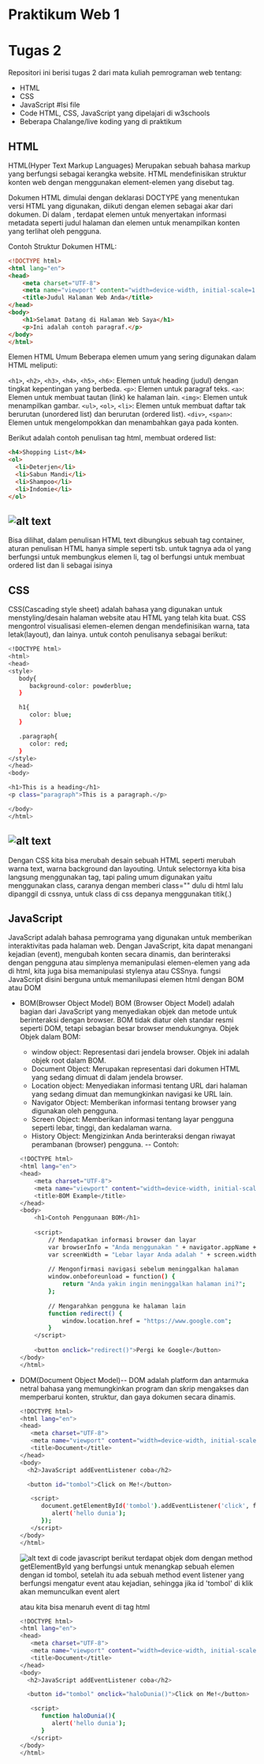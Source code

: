 
# Praktikum Web 1
# Tugas 2
Repositori ini berisi tugas 2 dari mata kuliah pemrograman web tentang:
- HTML
- CSS
- JavaScript
#Isi file
- Code HTML, CSS, JavaScript yang dipelajari di w3schools
- Beberapa Chalange/live koding yang di praktikum

## HTML
HTML(Hyper Text Markup Languages) Merupakan sebuah bahasa markup yang berfungsi sebagai kerangka website. HTML mendefinisikan struktur konten web dengan menggunakan element-elemen yang disebut tag.

Dokumen HTML dimulai dengan deklarasi DOCTYPE yang menentukan versi HTML yang digunakan, diikuti dengan elemen <html> sebagai akar dari dokumen. Di dalam <html>, terdapat elemen <head> untuk menyertakan informasi metadata seperti judul halaman dan elemen <body> untuk menampilkan konten yang terlihat oleh pengguna.

Contoh Struktur Dokumen HTML:

```html
<!DOCTYPE html>
<html lang="en">
<head>
    <meta charset="UTF-8">
    <meta name="viewport" content="width=device-width, initial-scale=1.0">
    <title>Judul Halaman Web Anda</title>
</head>
<body>
    <h1>Selamat Datang di Halaman Web Saya</h1>
    <p>Ini adalah contoh paragraf.</p>
</body>
</html>
```
Elemen HTML Umum
Beberapa elemen umum yang sering digunakan dalam HTML meliputi:

`<h1>`, `<h2>`, `<h3>`, `<h4>`, `<h5>`, `<h6>`: Elemen untuk heading (judul) dengan tingkat kepentingan yang berbeda.
`<p>`: Elemen untuk paragraf teks.
`<a>`: Elemen untuk membuat tautan (link) ke halaman lain.
`<img>`: Elemen untuk menampilkan gambar.
`<ul>`, `<ol>`, `<li>`: Elemen untuk membuat daftar tak berurutan (unordered list) dan berurutan (ordered list).
`<div>`, `<span>`: Elemen untuk mengelompokkan dan menambahkan gaya pada konten.

Berikut adalah contoh penulisan tag html, membuat ordered list:
```html
<h4>Shopping List</h4>
<ol>
  <li>Deterjen</li>
  <li>Sabun Mandi</li>
  <li>Shampoo</li>
  <li>Indomie</li>
</ol>

```
![alt text](ssan1.png)
--
Bisa dilihat, dalam penulisan HTML text dibungkus sebuah tag container, aturan penulisan HTML hanya simple seperti tsb. untuk tagnya ada ol yang berfungsi untuk membungkus elemen li, tag ol berfungsi untuk membuat ordered list dan li sebagai isinya

## CSS
CSS(Cascading style sheet) adalah bahasa yang digunakan untuk menstyling/desain halaman website atau HTML yang telah kita buat. CSS mengontrol visualisasi elemen-elemen dengan mendefinisikan warna, tata letak(layout), dan lainya.
untuk contoh penulisanya sebagai berikut:
```sh
<!DOCTYPE html>
<html>
<head>
<style>
   body{
      background-color: powderblue;
   }

   h1{
      color: blue;
   }

   .paragraph{
      color: red;
   }
</style>
</head>
<body>

<h1>This is a heading</h1>
<p class="paragraph">This is a paragraph.</p>

</body>
</html>

```
![alt text](ssan2.png)
--
Dengan CSS kita bisa merubah desain sebuah HTML seperti merubah warna text, warna background dan layouting. Untuk selectornya kita bisa langsung menggunakan tag, tapi paling umum digunakan yaitu menggunakan class, caranya dengan memberi class="" dulu di html lalu dipanggil di cssnya, untuk class di css depanya menggunakan titik(.)

## JavaScript
JavaScript adalah bahasa pemrograma yang digunakan untuk memberikan interaktivitas pada halaman web. Dengan JavaScript, kita dapat menangani kejadian (event), mengubah konten secara dinamis, dan berinteraksi dengan pengguna atau simplenya memanipulasi elemen-elemen yang ada di html, kita juga bisa memanipulasi stylenya atau CSSnya.
fungsi JavaScript disini berguna untuk memanilupasi elemen html dengan BOM atau DOM
- BOM(Browser Object Model)
  BOM (Browser Object Model) adalah bagian dari JavaScript yang menyediakan objek dan metode untuk berinteraksi dengan browser. BOM tidak diatur oleh standar resmi seperti DOM, tetapi sebagian besar browser mendukungnya.
  Objek Objek dalam BOM:
  - window object: Representasi dari jendela browser. Objek ini adalah objek root dalam BOM.
  - Document Object: Merupakan representasi dari dokumen HTML yang sedang dimuat di dalam jendela browser.
  - Location object: Menyediakan informasi tentang URL dari halaman yang sedang dimuat dan memungkinkan navigasi ke URL lain.
  - Navigator Object: Memberikan informasi tentang browser yang digunakan oleh pengguna.
  - Screen Object: Memberikan informasi tentang layar pengguna seperti lebar, tinggi, dan kedalaman warna.
  - History Object: Mengizinkan Anda berinteraksi dengan riwayat perambanan (browser) pengguna.
  --
  Contoh:
  ```sh
  <!DOCTYPE html>
  <html lang="en">
  <head>
      <meta charset="UTF-8">
      <meta name="viewport" content="width=device-width, initial-scale=1.0">
      <title>BOM Example</title>
  </head>
  <body>
      <h1>Contoh Penggunaan BOM</h1>
      
      <script>
          // Mendapatkan informasi browser dan layar
          var browserInfo = "Anda menggunakan " + navigator.appName + " versi " + navigator.appVersion;
          var screenWidth = "Lebar layar Anda adalah " + screen.width + " piksel";
        
          // Mengonfirmasi navigasi sebelum meninggalkan halaman
          window.onbeforeunload = function() {
              return "Anda yakin ingin meninggalkan halaman ini?";
          };
        
          // Mengarahkan pengguna ke halaman lain
          function redirect() {
              window.location.href = "https://www.google.com";
          }
      </script>
    
      <button onclick="redirect()">Pergi ke Google</button>
  </body>
  </html>
  ```
- DOM(Document Object Model)--
  DOM adalah platform dan antarmuka netral bahasa yang memungkinkan program dan skrip mengakses dan memperbarui konten, struktur, dan gaya dokumen secara dinamis.
  ```sh
  <!DOCTYPE html>
  <html lang="en">
  <head>
     <meta charset="UTF-8">
     <meta name="viewport" content="width=device-width, initial-scale=1.0">
     <title>Document</title>
  </head>
  <body>
    <h2>JavaScript addEventListener coba</h2> 

    <button id="tombol">Click on Me!</button>

     <script>
        document.getElementById('tombol').addEventListener('click', function(){
           alert('hello dunia');
        });
     </script>
  </body>
  </html>
  ```
  ![alt text](ssan3.png)
  di code javascript berikut terdapat objek dom dengan method getElementById yang berfungsi untuk menangkap sebuah elemen dengan id tombol, setelah itu ada sebuah method event listener yang berfungsi mengatur event atau kejadian, sehingga jika id 'tombol' di klik akan memunculkan event alert
  
  atau kita bisa menaruh event di tag html
  ```sh
  <!DOCTYPE html>
  <html lang="en">
  <head>
     <meta charset="UTF-8">
     <meta name="viewport" content="width=device-width, initial-scale=1.0">
     <title>Document</title>
  </head>
  <body>
    <h2>JavaScript addEventListener coba</h2> 

    <button id="tombol" onclick="haloDunia()">Click on Me!</button>

     <script>
        function haloDunia(){
           alert('hello dunia');
        }
     </script>
  </body>
  </html>
  ```
